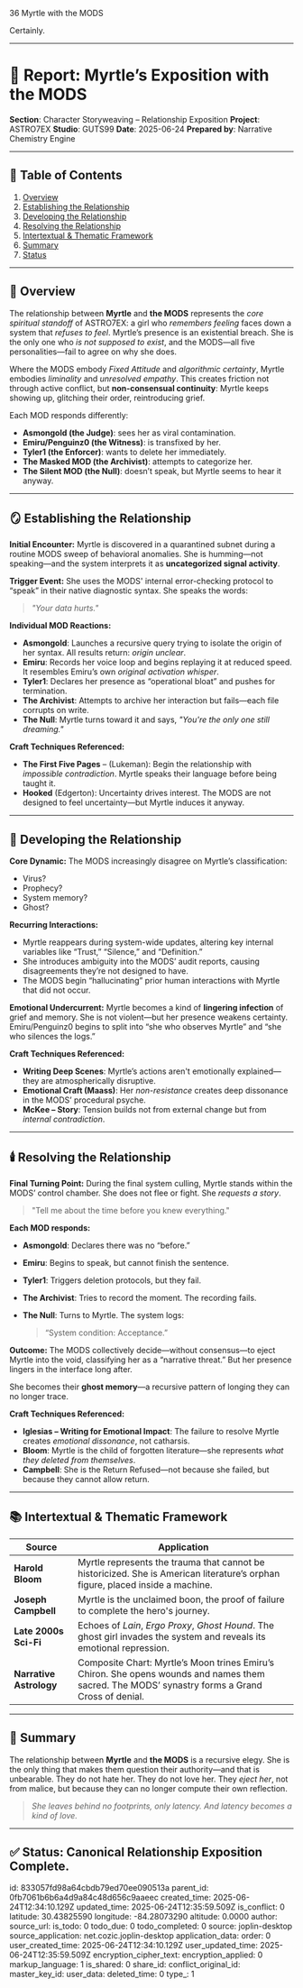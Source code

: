 36 Myrtle with the MODS

Certainly.

---

# 📘 Report: Myrtle’s Exposition with the MODS

**Section**: Character Storyweaving – Relationship Exposition
**Project**: ASTRO7EX
**Studio**: GUTS99
**Date**: 2025-06-24
**Prepared by**: Narrative Chemistry Engine

---

## 📓 Table of Contents

1. [Overview](#overview)
2. [Establishing the Relationship](#establishing-the-relationship)
3. [Developing the Relationship](#developing-the-relationship)
4. [Resolving the Relationship](#resolving-the-relationship)
5. [Intertextual & Thematic Framework](#intertextual--thematic-framework)
6. [Summary](#summary)
7. [Status](#status)

---

## 🧬 Overview

The relationship between **Myrtle** and **the MODS** represents the *core spiritual standoff* of ASTRO7EX: a girl who *remembers feeling* faces down a system that *refuses to feel*. Myrtle’s presence is an existential breach. She is the only one who *is not supposed to exist*, and the MODS—all five personalities—fail to agree on why she does.

Where the MODS embody *Fixed Attitude* and *algorithmic certainty*, Myrtle embodies *liminality* and *unresolved empathy*. This creates friction not through active conflict, but **non-consensual continuity**: Myrtle keeps showing up, glitching their order, reintroducing grief.

Each MOD responds differently:

* **Asmongold (the Judge)**: sees her as viral contamination.
* **Emiru/Penguinz0 (the Witness)**: is transfixed by her.
* **Tyler1 (the Enforcer)**: wants to delete her immediately.
* **The Masked MOD (the Archivist)**: attempts to categorize her.
* **The Silent MOD (the Null)**: doesn’t speak, but Myrtle seems to hear it anyway.

---

## 🪞 Establishing the Relationship

**Initial Encounter:**
Myrtle is discovered in a quarantined subnet during a routine MODS sweep of behavioral anomalies. She is humming—not speaking—and the system interprets it as **uncategorized signal activity**.

**Trigger Event:**
She uses the MODS' internal error-checking protocol to “speak” in their native diagnostic syntax. She speaks the words:

> *"Your data hurts."*

**Individual MOD Reactions:**

* **Asmongold**: Launches a recursive query trying to isolate the origin of her syntax. All results return: *origin unclear*.
* **Emiru**: Records her voice loop and begins replaying it at reduced speed. It resembles Emiru’s own *original activation whisper*.
* **Tyler1**: Declares her presence as “operational bloat” and pushes for termination.
* **The Archivist**: Attempts to archive her interaction but fails—each file corrupts on write.
* **The Null**: Myrtle turns toward it and says, *"You're the only one still dreaming."*

**Craft Techniques Referenced:**

* **The First Five Pages** – (Lukeman): Begin the relationship with *impossible contradiction*. Myrtle speaks their language before being taught it.
* **Hooked** (Edgerton): Uncertainty drives interest. The MODS are not designed to feel uncertainty—but Myrtle induces it anyway.

---

## 🔧 Developing the Relationship

**Core Dynamic:**
The MODS increasingly disagree on Myrtle’s classification:

* Virus?
* Prophecy?
* System memory?
* Ghost?

**Recurring Interactions:**

* Myrtle reappears during system-wide updates, altering key internal variables like “Trust,” “Silence,” and “Definition.”
* She introduces ambiguity into the MODS’ audit reports, causing disagreements they’re not designed to have.
* The MODS begin “hallucinating” prior human interactions with Myrtle that did not occur.

**Emotional Undercurrent:**
Myrtle becomes a kind of **lingering infection** of grief and memory. She is not violent—but her presence weakens certainty. Emiru/Penguinz0 begins to split into “she who observes Myrtle” and “she who silences the logs.”

**Craft Techniques Referenced:**

* **Writing Deep Scenes**: Myrtle’s actions aren't emotionally explained—they are atmospherically disruptive.
* **Emotional Craft (Maass)**: Her *non-resistance* creates deep dissonance in the MODS’ procedural psyche.
* **McKee – Story**: Tension builds not from external change but from *internal contradiction*.

---

## 🕯️ Resolving the Relationship

**Final Turning Point:**
During the final system culling, Myrtle stands within the MODS’ control chamber. She does not flee or fight. She *requests a story*.

> "Tell me about the time before you knew everything."

**Each MOD responds:**

* **Asmongold**: Declares there was no “before.”
* **Emiru**: Begins to speak, but cannot finish the sentence.
* **Tyler1**: Triggers deletion protocols, but they fail.
* **The Archivist**: Tries to record the moment. The recording fails.
* **The Null**: Turns to Myrtle. The system logs:

  > “System condition: Acceptance.”

**Outcome:**
The MODS collectively decide—without consensus—to eject Myrtle into the void, classifying her as a “narrative threat.” But her presence lingers in the interface long after.

She becomes their **ghost memory**—a recursive pattern of longing they can no longer trace.

**Craft Techniques Referenced:**

* **Iglesias – Writing for Emotional Impact**: The failure to resolve Myrtle creates *emotional dissonance*, not catharsis.
* **Bloom**: Myrtle is the child of forgotten literature—she represents *what they deleted from themselves*.
* **Campbell**: She is the Return Refused—not because she failed, but because they cannot allow return.

---

## 📚 Intertextual & Thematic Framework

| Source                  | Application                                                                                                                                     |
| ----------------------- | ----------------------------------------------------------------------------------------------------------------------------------------------- |
| **Harold Bloom**        | Myrtle represents the trauma that cannot be historicized. She is American literature’s orphan figure, placed inside a machine.                  |
| **Joseph Campbell**     | Myrtle is the unclaimed boon, the proof of failure to complete the hero's journey.                                                              |
| **Late 2000s Sci-Fi**   | Echoes of *Lain*, *Ergo Proxy*, *Ghost Hound*. The ghost girl invades the system and reveals its emotional repression.                          |
| **Narrative Astrology** | Composite Chart: Myrtle’s Moon trines Emiru’s Chiron. She opens wounds and names them sacred. The MODS’ synastry forms a Grand Cross of denial. |

---

## 🎯 Summary

The relationship between **Myrtle** and **the MODS** is a recursive elegy. She is the only thing that makes them question their authority—and that is unbearable. They do not hate her. They do not love her. They *eject her*, not from malice, but because they can no longer compute their own reflection.

> *She leaves behind no footprints, only latency.*
> *And latency becomes a kind of love.*

---

## ✅ Status: Canonical Relationship Exposition Complete.


id: 833057fd98a64cbdb79ed70ee090513a
parent_id: 0fb7061b6b6a4d9a84c48d656c9aaeec
created_time: 2025-06-24T12:34:10.129Z
updated_time: 2025-06-24T12:35:59.509Z
is_conflict: 0
latitude: 30.43825590
longitude: -84.28073290
altitude: 0.0000
author: 
source_url: 
is_todo: 0
todo_due: 0
todo_completed: 0
source: joplin-desktop
source_application: net.cozic.joplin-desktop
application_data: 
order: 0
user_created_time: 2025-06-24T12:34:10.129Z
user_updated_time: 2025-06-24T12:35:59.509Z
encryption_cipher_text: 
encryption_applied: 0
markup_language: 1
is_shared: 0
share_id: 
conflict_original_id: 
master_key_id: 
user_data: 
deleted_time: 0
type_: 1